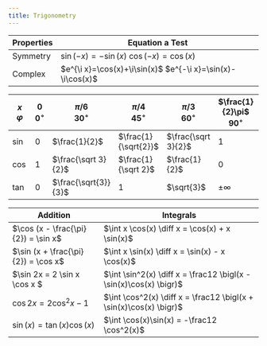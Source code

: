 ```yaml
---
title: Trigonometry
---
```


<!-- -----------------------------------------------------------------------------------------------------------------------------------------------------------------------------------------------------------------------------------------
$x$                       $0$                     $\pi / 6$                 $\pi / 4$                 $\pi / 3$                 $\frac{1}{2}\pi$          $\pi$                      $1\frac{1}{2}\pi$          $2 \pi$
$\scriptstyle{ \varphi }$ $\scriptstyle{0^\circ}$ $\scriptstyle{30^\circ}$  $\scriptstyle{45^\circ}$  $\scriptstyle{60^\circ}$  $\scriptstyle{90^\circ}$  $\scriptstyle{180^\circ}$  $\scriptstyle{270^\circ}$  $\scriptstyle{360^\circ}$
------------------------- ----------------------- ------------------------- ------------------------- ------------------------- ------------------------  -------------------------  -------------------------  -------------------------
$\sin$                      $0$                      $\frac{1}{2}$             $\frac{1}{\sqrt{2}}$      $\frac{\sqrt 3}{2}$       $1$                       $0$                        $-1$                       $0$

$\cos$                      $1$                      $\frac{\sqrt 3}{2}$       $\frac{1}{\sqrt 2}$       $\frac{1}{2}$             $0$                       $-1$                       $0$                        $1$

$\tan$                      $0$                      $\frac{\sqrt{3}}{3}$      $1$                       $\sqrt{3}$                $\pm \infty$              $0$                        $\mp \infty$               $0$
-----------------------------------------------------------------------------------------------------------------------------------------------------------------------------------------------------------------------------------------     
 -->


| Properties |    Equation      a Test        |
|---|-----------------------|
| Symmetry | $\sin(-x)=-\sin(x)$  $\cos (-x) = \cos (x)$ |
| Complex | $e^{\i x}=\cos(x)+\i\sin(x)$  $e^{-\i x}=\sin(x)-\i\cos(x)$ |


| $x$ <br> $\scriptstyle{ \varphi }$ | $0$ <br> $\scriptstyle{0^\circ}$ | $\pi / 6$ <br> $\scriptstyle{30^\circ}$ | $\pi / 4$ <br> $\scriptstyle{45^\circ}$ | $\pi / 3$ <br> $\scriptstyle{60^\circ}$ | $\frac{1}{2}\pi$ <br> $\scriptstyle{90^\circ}$ | $\pi$ <br> $\scriptstyle{180^\circ}$ | $1\frac{1}{2}\pi$ <br> $\scriptstyle{270^\circ}$ | $2 \pi$ <br> $\scriptstyle{360^\circ}$ |
|---|---|---|---|---|---|---|---|---|
|$\sin$ | $0$ | $\frac{1}{2}$ | $\frac{1}{\sqrt{2}}$ | $\frac{\sqrt 3}{2}$ | $1$ | $0$ | $-1$ | $0$ |
|$\cos$ | $1$ | $\frac{\sqrt 3}{2}$ | $\frac{1}{\sqrt 2}$ | $\frac{1}{2}$ | $0$ | $-1$ | $0$ | $1$ |
|$\tan$ | $0$ | $\frac{\sqrt{3}}{3}$ |  $1$ |   $\sqrt{3}$ | $\pm \infty$ | $0$ | $\mp \infty$ | $0$|


| Addition |  Integrals |
|---------|------------|
|$\cos (x - \frac{\pi}{2}) = \sin x$ | $\int x \cos(x) \diff x = \cos(x) + x \sin(x)$|
|$\sin (x + \frac{\pi}{2}) = \cos x$ | $\int x \sin(x) \diff x = \sin(x) - x \cos(x)$|
|$\sin 2x = 2 \sin x \cos x $  | $\int \sin^2(x) \diff x = \frac12 \bigl(x - \sin(x)\cos(x) \bigr)$|
|$\cos 2x = 2\cos^2 x - 1$  | $\int \cos^2(x) \diff x = \frac12 \bigl(x + \sin(x)\cos(x) \bigr)$|
|$\sin(x) = \tan(x)\cos(x)$ | $\int \cos(x)\sin(x) = -\frac12 \cos^2(x)$ |
